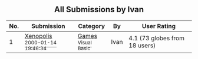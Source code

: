 ﻿<div align="center">

## All Submissions by Ivan

</div>

No.  | Submission | Category | By   | User Rating
---- | ---------- | -------- | ---- | -----------
1 | [Xenopolis<br /><sup>2000-01-14 19:46:34</sup>](https://github.com/Planet-Source-Code/ivan-xenopolis__1-5469) | [Games<br /><sup>Visual Basic</sup>](../ByCategory/games__1-38.md) | Ivan | 4.1 (73 globes from 18 users)

